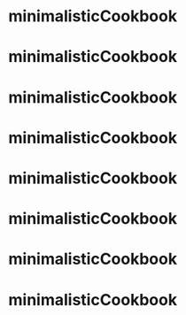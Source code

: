 # minimalisticCookbook
# minimalisticCookbook
# minimalisticCookbook
# minimalisticCookbook
# minimalisticCookbook
# minimalisticCookbook
# minimalisticCookbook
# minimalisticCookbook
